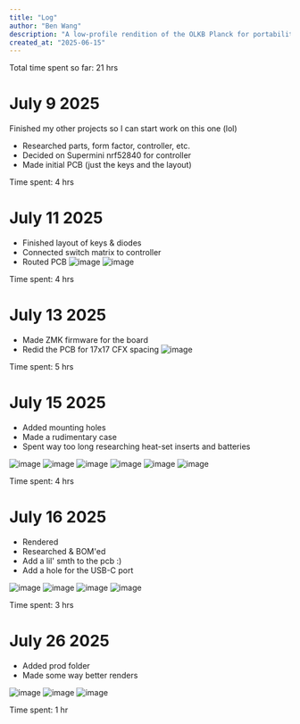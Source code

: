 ```yaml
---
title: "Log"
author: "Ben Wang"
description: "A low-profile rendition of the OLKB Planck for portability"
created_at: "2025-06-15"
---
```


Total time spent so far: 21 hrs

# July 9 2025
Finished my other projects so I can start work on this one (lol)
- Researched parts, form factor, controller, etc.
- Decided on Supermini nrf52840 for controller
- Made initial PCB (just the keys and the layout)

Time spent: 4 hrs

# July 11 2025
- Finished layout of keys & diodes
- Connected switch matrix to controller
- Routed PCB
![image](img/schematicv1.png)
![image](img/pcbv1.png)

Time spent: 4 hrs

# July 13 2025
- Made ZMK firmware for the board
- Redid the PCB for 17x17 CFX spacing
![image](img/pcbv2.png)

Time spent: 5 hrs

# July 15 2025
- Added mounting holes
- Made a rudimentary case
- Spent way too long researching heat-set inserts and batteries

![image](img/schematicv1.1.png)
![image](img/pcbv2.1_1.png)
![image](img/pcbv2.1_2.png)
![image](img/pcbv2.1_3.png)
![image](img/casev1_1.png)
![image](img/casev1_2.png)

Time spent: 4 hrs

# July 16 2025
- Rendered
- Researched & BOM'ed
- Add a lil' smth to the pcb :)
- Add a hole for the USB-C port

![image](img/render.png)
![image](img/pcbv2.2_1.png)
![image](img/pcbv2.2_2.png)
![image](img/casev1.1.png)

Time spent: 3 hrs

# July 26 2025
- Added prod folder
- Made some way better renders

![image](img/render2_1.png)
![image](img/render2_2.png)
![image](img/render2_3.png)

Time spent: 1 hr
